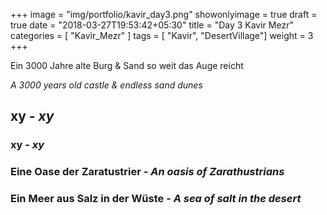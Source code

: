 +++
image = "img/portfolio/kavir_day3.png"
showonlyimage = true
draft = true
date = "2018-03-27T19:53:42+05:30"
title = "Day 3 Kavir Mezr"
categories = [ "Kavir_Mezr" ]
tags = [ "Kavir", "DesertVillage"]
weight = 3
+++

Ein 3000 Jahre alte Burg & Sand so weit das Auge reicht

*A 3000 years old castle & endless sand dunes*
<!--more-->

## xy - *xy*




### xy - *xy*


### Eine Oase der Zaratustrier - *An oasis of Zarathustrians*


### Ein Meer aus Salz in der Wüste - *A sea of salt in the desert*




